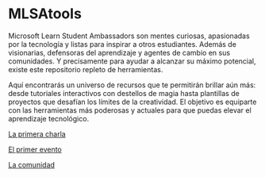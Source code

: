 # MLSAtools

Microsoft Learn Student Ambassadors son mentes curiosas, apasionadas por la tecnología y listas para inspirar a otros estudiantes. Además de visionarias, defensoras del aprendizaje y agentes de cambio en sus comunidades. Y precisamente para ayudar a alcanzar su máximo potencial, existe este repositorio repleto de herramientas.

Aquí encontrarás un universo de recursos que te permitirán brillar aún más: desde tutoriales interactivos con destellos de magia hasta plantillas de proyectos que desafían los límites de la creatividad. El objetivo es equiparte con las herramientas más poderosas y actuales para que puedas elevar el aprendizaje tecnológico.



[La primera charla](MLSAtools/laprimeracharla.md)

[El primer evento]()

[La comunidad]()
